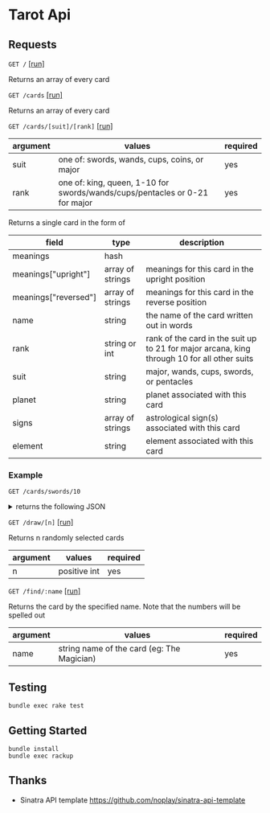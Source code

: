 # Tarot Api

## Requests

`GET /` [[run]](https://tarot-api.com)

Returns an array of every card

`GET /cards` [[run]](https://tarot-api.com/cards)

Returns an array of every card

`GET /cards/[suit]/[rank]` [[run]](https://tarot-api.com/cards/swords/10)

| argument | values                                                                      | required |
|----------|-----------------------------------------------------------------------------|----------|
| suit     | one of: swords, wands, cups, coins, or major                                | yes      |
| rank     | one of: king, queen, 1-10 for swords/wands/cups/pentacles or 0-21 for major | yes      |

Returns a single card in the form of

| field                | type             | description                                                                                 |
|----------------------|------------------|---------------------------------------------------------------------------------------------|
| meanings             | hash             |                                                                                             |
| meanings["upright"]  | array of strings | meanings for this card in the upright position                                              |
| meanings["reversed"] | array of strings | meanings for this card in the reverse position                                              |
| name                 | string           | the name of the card written out in words                                                   |
| rank                 | string or int    | rank of the card in the suit up to 21 for major arcana, king through 10 for all other suits |
| suit                 | string           | major, wands, cups, swords, or pentacles                                                    |
| planet               | string           | planet associated with this card                                                            |
| signs                | array of strings | astrological sign(s) associated with this card                                              |
| element              | string           | element associated with this card                                                           |


### Example

`GET /cards/swords/10`

<details>
  <summary>
    returns the following JSON
  </summary>

  ```JSON
   {
      "name": "Ten of Swords",
      "rank": 10,
      "suit": "swords",
      "planet": null,
      "element": "air",
      "sign": [
         "gemini",
         "libra",
         "aquarius"
      ],
      "meanings": {
         "upright": [
            "failure",
            "defeat",
            "deep wounds",
            "loss",
            "crisis",
            "betrayal"
         ],
         "reversed": [
            "recovery",
            "rebirth",
            "moving on",
            "restoration"
         ]
      }
   }
  ```
</details>

`GET /draw/[n]` [[run]](https://tarot-api.com/draw/3)

Returns n randomly selected cards

| argument | values       | required |
|----------|--------------|----------|
| n        | positive int | yes      |

`GET /find/:name` [[run]](https://tarot-api.com/find/The%20Magician)

Returns the card by the specified name. Note that the numbers will be spelled out

| argument | values                                     | required |
|----------|--------------------------------------------|----------|
| name     | string name of the card (eg: The Magician) | yes      |


## Testing

  ```
  bundle exec rake test
  ```

## Getting Started

  ```
  bundle install
  bundle exec rackup
  ```

## Thanks

* Sinatra API template https://github.com/noplay/sinatra-api-template
